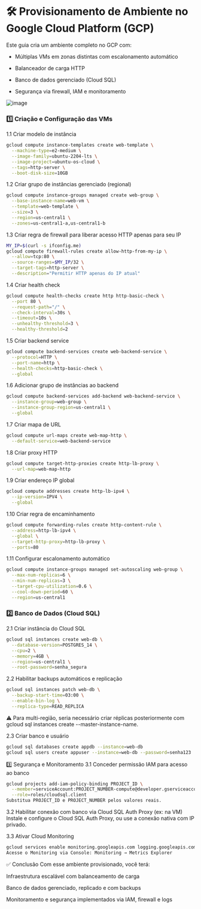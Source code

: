 # 🛠️ Provisionamento de Ambiente no Google Cloud Platform (GCP)
Este guia cria um ambiente completo no GCP com:

- Múltiplas VMs em zonas distintas com escalonamento automático

- Balanceador de carga HTTP

- Banco de dados gerenciado (Cloud SQL)

- Segurança via firewall, IAM e monitoramento


![image](https://github.com/user-attachments/assets/45f479dd-218d-4dd3-9b9a-9791636bced8)



### 1️⃣ Criação e Configuração das VMs
1.1 Criar modelo de instância
```bash
gcloud compute instance-templates create web-template \
  --machine-type=e2-medium \
  --image-family=ubuntu-2204-lts \
  --image-project=ubuntu-os-cloud \
  --tags=http-server \
  --boot-disk-size=10GB
```

1.2 Criar grupo de instâncias gerenciado (regional)

```bash
gcloud compute instance-groups managed create web-group \
  --base-instance-name=web-vm \
  --template=web-template \
  --size=3 \
  --region=us-central1 \
  --zones=us-central1-a,us-central1-b
```

1.3 Criar regra de firewall para liberar acesso HTTP apenas para seu IP

```bash
MY_IP=$(curl -s ifconfig.me)
gcloud compute firewall-rules create allow-http-from-my-ip \
  --allow=tcp:80 \
  --source-ranges=$MY_IP/32 \
  --target-tags=http-server \
  --description="Permitir HTTP apenas do IP atual"
```

1.4 Criar health check

```bash
gcloud compute health-checks create http http-basic-check \
  --port 80 \
  --request-path="/" \
  --check-interval=30s \
  --timeout=10s \
  --unhealthy-threshold=3 \
  --healthy-threshold=2
```

1.5 Criar backend service

``` bash
gcloud compute backend-services create web-backend-service \
  --protocol=HTTP \
  --port-name=http \
  --health-checks=http-basic-check \
  --global
```

1.6 Adicionar grupo de instâncias ao backend

```bash
gcloud compute backend-services add-backend web-backend-service \
  --instance-group=web-group \
  --instance-group-region=us-central1 \
  --global
```

1.7 Criar mapa de URL

```bash
gcloud compute url-maps create web-map-http \
  --default-service=web-backend-service
```

1.8 Criar proxy HTTP

```bash
gcloud compute target-http-proxies create http-lb-proxy \
  --url-map=web-map-http
```

1.9 Criar endereço IP global

```bash
gcloud compute addresses create http-lb-ipv4 \
  --ip-version=IPV4 \
  --global
```

1.10 Criar regra de encaminhamento

```bash
gcloud compute forwarding-rules create http-content-rule \
  --address=http-lb-ipv4 \
  --global \
  --target-http-proxy=http-lb-proxy \
  --ports=80
```
1.11 Configurar escalonamento automático

```bash
gcloud compute instance-groups managed set-autoscaling web-group \
  --max-num-replicas=6 \
  --min-num-replicas=3 \
  --target-cpu-utilization=0.6 \
  --cool-down-period=60 \
  --region=us-central1
```

### 2️⃣ Banco de Dados (Cloud SQL)
2.1 Criar instância do Cloud SQL

```bash
gcloud sql instances create web-db \
  --database-version=POSTGRES_14 \
  --cpu=2 \
  --memory=4GB \
  --region=us-central1 \
  --root-password=senha_segura
```

2.2 Habilitar backups automáticos e replicação

```bash
gcloud sql instances patch web-db \
  --backup-start-time=03:00 \
  --enable-bin-log \
  --replica-type=READ_REPLICA
  ```

⚠️ Para multi-região, seria necessário criar réplicas posteriormente com gcloud sql instances create --master-instance-name.

2.3 Criar banco e usuário
```bash
gcloud sql databases create appdb --instance=web-db
gcloud sql users create appuser --instance=web-db --password=senha123
```

3️⃣ Segurança e Monitoramento
3.1 Conceder permissão IAM para acesso ao banco

```bash
gcloud projects add-iam-policy-binding PROJECT_ID \
  --member=serviceAccount:PROJECT_NUMBER-compute@developer.gserviceaccount.com \
  --role=roles/cloudsql.client
Substitua PROJECT_ID e PROJECT_NUMBER pelos valores reais.
```

3.2 Habilitar conexão com banco via Cloud SQL Auth Proxy (ex: na VM)
Instale e configure o Cloud SQL Auth Proxy, ou use a conexão nativa com IP privado.

3.3 Ativar Cloud Monitoring

```bash
gcloud services enable monitoring.googleapis.com logging.googleapis.com
Acesse o Monitoring via Console: Monitoring → Metrics Explorer
```

✅ Conclusão
Com esse ambiente provisionado, você terá:

Infraestrutura escalável com balanceamento de carga

Banco de dados gerenciado, replicado e com backups

Monitoramento e segurança implementados via IAM, firewall e logs
